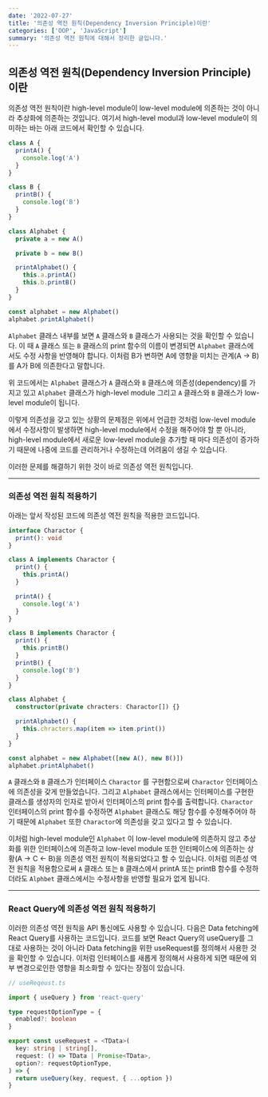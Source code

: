```yaml
---
date: '2022-07-27'
title: '의존성 역전 원칙(Dependency Inversion Principle)이란'
categories: ['OOP', 'JavaScript']
summary: '의존성 역전 원칙에 대해서 정리한 글입니다.'
---
```


## 의존성 역전 원칙(Dependency Inversion Principle) 이란

의존성 역전 원칙이란 high-level module이 low-level module에 의존하는 것이 아니라 추상화에 의존하는 것입니다. 여기서 high-level modul과 low-level module이 의미하는 바는 아래 코드에서 확인할 수 있습니다.

```ts
class A {
  printA() {
    console.log('A')
  }
}

class B {
  printB() {
    console.log('B')
  }
}

class Alphabet {
  private a = new A()

  private b = new B()

  printAlphabet() {
    this.a.printA()
    this.b.printB()
  }
}

const alphabet = new Alphabet()
alphabet.printAlphabet()
```

`Alphabet` 클래스 내부를 보면 `A` 클래스와 `B` 클래스가 사용되는 것을 확인할 수 있습니다. 이 때 `A` 클래스 또는 `B` 클래스의 print 함수의 이름이 변경되면 `Alphabet` 클래스에서도 수정 사항을 반영해야 합니다. 이처럼 B가 변하면 A에 영향을 미치는 관계(A -> B)를 A가 B에 의존한다고 말합니다.

위 코드에서는 `Alphabet` 클래스가 `A` 클래스와 `B` 클래스에 의존성(dependency)를 가지고 있고 `Alphabet` 클래스가 high-level module 그리고 `A` 클래스와 `B` 클래스가 low-level module이 됩니다.

이렇게 의존성을 갖고 있는 상황의 문제점은 위에서 언급한 것처럼 low-level module에서 수정사항이 발생하면 high-level module에서 수정을 해주어야 할 뿐 아니라, high-level module에서 새로운 low-level module을 추가할 때 마다 의존성이 증가하기 때문에 나중에 코드를 관리하거나 수정하는데 어려움이 생길 수 있습니다.

이러한 문제를 해결하기 위한 것이 바로 의존성 역전 원칙입니다.

---

### 의존성 역전 원칙 적용하기

아래는 앞서 작성된 코드에 의존성 역전 원칙을 적용한 코드입니다.

```ts
interface Charactor {
  print(): void
}

class A implements Charactor {
  print() {
    this.printA()
  }

  printA() {
    console.log('A')
  }
}

class B implements Charactor {
  print() {
    this.printB()
  }
  printB() {
    console.log('B')
  }
}

class Alphabet {
  constructor(private chracters: Charactor[]) {}

  printAlphabet() {
    this.chracters.map(item => item.print())
  }
}

const alphabet = new Alphabet([new A(), new B()])
alphabet.printAlphabet()
```

`A` 클래스와 `B` 클래스가 인터페이스 `Charactor` 를 구현함으로써 `Charactor` 인터페이스에 의존성을 갖게 만들었습니다. 그리고 `Alphabet` 클래스에서는 인터페이스를 구현한 클래스를 생성자의 인자로 받아서 인터페이스의 print 함수를 출력합니다. `Charactor` 인터페이스의 print 함수를 수정하면 `Alphabet` 클래스도 해당 함수를 수정해주어야 하기 때문에 `Alphabet` 또한 `Charactor`에 의존성을 갖고 있다고 할 수 있습니다.

이처럼 high-level module인 `Alphabet` 이 low-level module에 의존하지 않고 추상화를 위한 인터페이스에 의존하고 low-level module 또한 인터페이스에 의존하는 상황(A -> C <- B)을 의존성 역전 원칙이 적용되었다고 할 수 있습니다. 이처럼 의존성 역전 원칙을 적용함으로써 `A` 클래스 또는 `B` 클래스에서 printA 또는 printB 함수를 수정하더라도 `Alphbet` 클래스에서는 수정사항을 반영할 필요가 없게 됩니다.

---

### React Query에 의존성 역전 원칙 적용하기

이러한 의존성 역전 원칙을 API 통신에도 사용할 수 있습니다. 다음은 Data fetching에 React Query를 사용하는 코드입니다. 코드를 보면 React Query의 useQuery를 그대로 사용하는 것이 아니라 Data fetching을 위한 useRequest를 정의해서 사용한 것을 확인할 수 있습니다. 이처럼 인터페이스를 새롭게 정의해서 사용하게 되면 때문에 외부 변경으로인한 영향을 최소화할 수 있다는 장점이 있습니다.

```ts
// useReqeust.ts

import { useQuery } from 'react-query'

type requestOptionType = {
  enabled?: boolean
}

export const useRequest = <TData>(
  key: string | string[],
  request: () => TData | Promise<TData>,
  option?: requestOptionType,
) => {
  return useQuery(key, request, { ...option })
}
```

